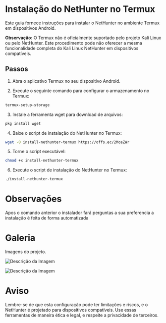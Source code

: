 # Instalação do NetHunter no Termux

Este guia fornece instruções para instalar o NetHunter no ambiente Termux em dispositivos Android. 

**Observação:** O Termux não é oficialmente suportado pelo projeto Kali Linux ou pelo NetHunter. Este procedimento pode não oferecer a mesma funcionalidade completa do Kali Linux NetHunter em dispositivos compatíveis.

## Passos

1. Abra o aplicativo Termux no seu dispositivo Android.

2. Execute o seguinte comando para configurar o armazenamento no Termux:

```bash
termux-setup-storage
```


3. Instale a ferramenta wget para download de arquivos:

```bash
pkg install wget
```

4. Baixe o script de instalação do NetHunter no Termux:

```bash
wget -O install-nethunter-termux https://offs.ec/2MceZWr
```

5. Torne o script executável:

```bash
chmod +x install-nethunter-termux
```

6. Execute o script de instalação do NetHunter no Termux:

```bash
./install-nethunter-termux
```

# Observações
Apos o comando anterior o instalador fará perguntas a sua preferencia a instalação é feita de forma automatizada

# Galeria

Imagens do projeto.

![Descrição da Imagem](https://raw.githubusercontent.com/seuusuario/seurepositorio/main/pasta/imagem.png)

![Descrição da Imagem](https://raw.githubusercontent.com/seuusuario/seurepositorio/main/pasta/imagem.png)


# Aviso
Lembre-se de que esta configuração pode ter limitações e riscos, e o NetHunter é projetado para dispositivos compatíveis. Use essas ferramentas de maneira ética e legal, e respeite a privacidade de terceiros.
